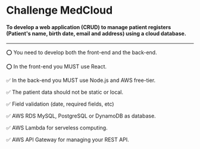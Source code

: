 # Challenge MedCloud

#### To develop a web application (CRUD) to manage patient registers (Patient's name, birth date, email and address) using a cloud database.

---

:o: You need to develop both the front-end and the back-end.

:o: In the front-end you MUST use React.

:white_check_mark: In the back-end you MUST use Node.js and AWS free-tier.

:white_check_mark: The patient data should not be static or local.

:white_check_mark: Field validation (date, required fields, etc)

:white_check_mark: AWS RDS MySQL, PostgreSQL or DynamoDB as database.

:white_check_mark: AWS Lambda for serveless computing.

:white_check_mark: AWS API Gateway for managing your REST API.